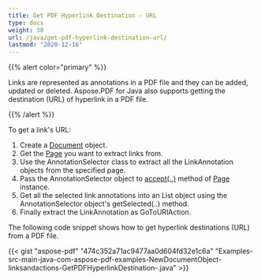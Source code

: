 ```yaml
---
title: Get PDF Hyperlink Destination - URL
type: docs
weight: 30
url: /java/get-pdf-hyperlink-destination-url/
lastmod: "2020-12-16"
---
```


{{% alert color="primary" %}} 

Links are represented as annotations in a PDF file and they can be added, updated or deleted. Aspose.PDF for Java also supports getting the destination (URL) of hyperlink in a PDF file.

{{% /alert %}} 

To get a link's URL:

1. Create a [Document](https://apireference.aspose.com/java/pdf/com.aspose.pdf/Document) object.
1. Get the [Page](https://apireference.aspose.com/java/pdf/com.aspose.pdf/Page) you want to extract links from.
1. Use the AnnotationSelector class to extract all the LinkAnnotation objects from the specified page.
1. Pass the AnnotationSelector object to [accept(..)](https://apireference.aspose.com/java/pdf/com.aspose.pdf/Page#accept-com.aspose.pdf.ImagePlacementAbsorber-) method of [Page](https://apireference.aspose.com/java/pdf/com.aspose.pdf/Page) instance.
1. Get all the selected link annotations into an List object using the AnnotationSelector object's getSelected(..) method.
1. Finally extract the LinkAnnotation as GoToURIAction.

The following code snippet shows how to get hyperlink destinations (URL) from a PDF file.

{{< gist "aspose-pdf" "474c352a71ac9477aa0d604fd32e1c6a" "Examples-src-main-java-com-aspose-pdf-examples-NewDocumentObject-linksandactions-GetPDFHyperlinkDestination-.java" >}}
